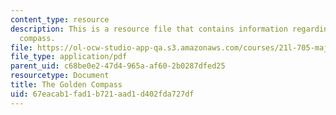 ```yaml
---
content_type: resource
description: This is a resource file that contains information regarding the golden
  compass.
file: https://ol-ocw-studio-app-qa.s3.amazonaws.com/courses/21l-705-major-authors-rewriting-genesis-paradise-lost-and-twentieth-century-fantasy-spring-2009/67eacab1fad1b721aad1d402fda727df_MIT21L_705S09_golden_comp.pdf
file_type: application/pdf
parent_uid: c68be0e2-47d4-965a-af60-2b0287dfed25
resourcetype: Document
title: The Golden Compass
uid: 67eacab1-fad1-b721-aad1-d402fda727df
---
```

